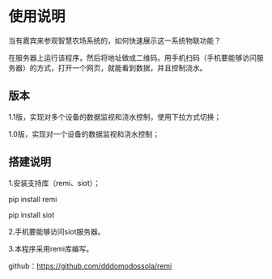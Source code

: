 # 使用说明

当有嘉宾来参观智慧农场系统的，如何快速展示这一系统物联功能？

在服务器上运行该程序，然后将地址做成二维码。用手机扫码（手机要能够访问服务器）的方式，打开一个网页，就能看到数据，并且控制浇水。

## 版本

1.1版，实现对多个设备的数据监视和浇水控制，使用下拉方式切换；

1.0版，实现对一个设备的数据监视和浇水控制；

## 搭建说明

1.安装支持库（remi、siot）；

pip install remi

pip install siot

2.手机要能够访问siot服务器。

3.本程序采用remi库编写。

github：https://github.com/dddomodossola/remi